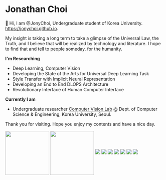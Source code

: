# Jonathan Choi

👋 Hi, I am @JonyChoi, Undergraduate student of Korea University. https://jonychoi.github.io.

My insight is taking a long term to take a glimpse of the Universal Law, the Truth, and I believe that will be realized by technology and literature. I hope to find that and tell to people someday, for the humanity.

**I'm Researching**

- Deep Learning, Computer Vision
- Developing the State of the Arts for Universal Deep Learning Task
- Style Transfer with Implicit Neural Representation
- Developing an End to End DLOPS Architecture
- Revolutionary Interface of Human Computer Interface

**Currently I am**

- Undergraduate researcher [Computer Vision Lab](https://cvlab.korea.ac.kr/) @ Dept. of Computer Science & Engineering, Korea University, Seoul.

Thank you for visiting. Hope you enjoy my contents and have a nice day. 


<img align="left" src="https://github-readme-stats.vercel.app/api?username=jonychoi&show_icons=true&theme=algolia" height="140px" />
<img align="center" src="https://github-readme-stats.vercel.app/api/top-langs/?username=jonychoi&layout=compact&langs_count=8&theme=algolia" height="140px" />

<img width="auto" src="https://img.shields.io/badge/Typescript-3178C6?style=flat&logo=typescript&logoColor=white"/>
<img width="auto" src="https://img.shields.io/badge/Javascript-F7DF1E?style=flat&logo=javascript&logoColor=white"/>
<img width="auto" src="https://img.shields.io/badge/Apollo%20GraphQL-311C87?style=flat&logo=apollo%20graphql&logoColor=white"/>
<img width="auto" src="https://img.shields.io/badge/AWS-232F3E?style=flat&logo=amazon%20aws&logoColor=white"/>
<img width="auto" src="https://img.shields.io/badge/CSS3-1572B6?style=flat&logo=css3&logoColor=white"/>
<img width="auto" src="https://img.shields.io/badge/Thailwind%20CSS-06B6D4?style=flat&logo=amazon%20aws&logoColor=white"/>
<img width="auto" src="https://img.shields.io/badge/Styled%20Components-DB7093?style=flat&logo=styled%20components&logoColor=white"/>